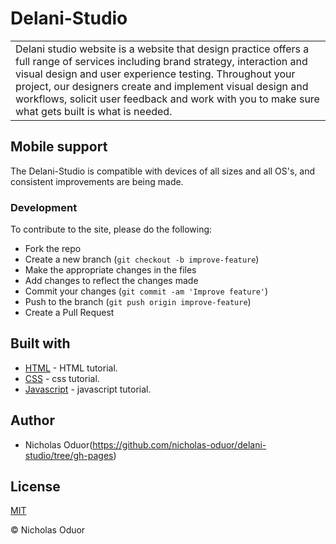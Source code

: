 # Delani-Studio

<table>
<tr>
<td>
 Delani studio website is a website that design practice offers a full range of services including brand strategy, interaction and visual design and user experience testing.
Throughout your project, our designers create and implement visual design and workflows, solicit user feedback and work with you to make sure what gets built is what is needed.
</td>
</tr>
</table>

## Mobile support
The Delani-Studio is compatible with devices of all sizes and all OS's, and consistent improvements are being made.

### Development

To contribute to the site, please do the following:
- Fork the repo
- Create a new branch (`git checkout -b improve-feature`)
- Make the appropriate changes in the files
- Add changes to reflect the changes made
- Commit your changes (`git commit -am 'Improve feature'`)
- Push to the branch (`git push origin improve-feature`)
- Create a Pull Request

## Built with

- [HTML](https://www.htmltutorialspoint.com) - HTML tutorial.
- [CSS](https://www.csstutorialspoint.com) - css tutorial.
- [Javascript](https://www.javascripttutorialspoint.com) - javascript tutorial.

## Author
- Nicholas  Oduor(https://github.com/nicholas-oduor/delani-studio/tree/gh-pages)


## License 
[MIT](https://nicholas-oduor.github.io/delani-studio/)

 © Nicholas Oduor